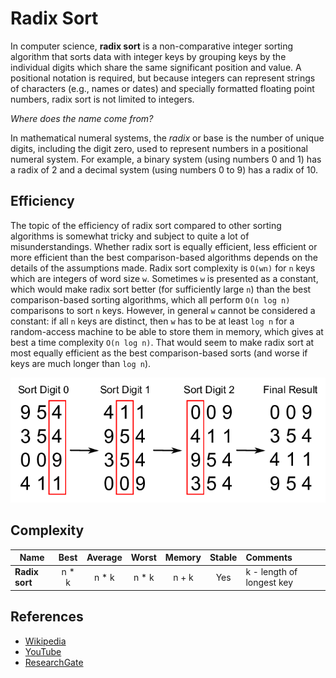 # Radix Sort

In computer science, **radix sort** is a non-comparative integer sorting
algorithm that sorts data with integer keys by grouping keys by the individual
digits which share the same significant position and value. A positional notation
is required, but because integers can represent strings of characters
(e.g., names or dates) and specially formatted floating point numbers, radix
sort is not limited to integers.

*Where does the name come from?*

In mathematical numeral systems, the *radix* or base is the number of unique digits,
including the digit zero, used to represent numbers in a positional numeral system.
For example, a binary system (using numbers 0 and 1) has a radix of 2 and a decimal
system (using numbers 0 to 9) has a radix of 10.

## Efficiency

The topic of the efficiency of radix sort compared to other sorting algorithms is
somewhat tricky and subject to quite a lot of misunderstandings. Whether radix
sort is equally efficient, less efficient or more efficient than the best
comparison-based algorithms depends on the details of the assumptions made.
Radix sort complexity is `O(wn)` for `n` keys which are integers of word size `w`.
Sometimes `w` is presented as a constant, which would make radix sort better
(for sufficiently large `n`) than the best comparison-based sorting algorithms,
which all perform `O(n log n)` comparisons to sort `n` keys. However, in
general `w` cannot be considered a constant: if all `n` keys are distinct,
then `w` has to be at least `log n` for a random-access machine to be able to
store them in memory, which gives at best a time complexity `O(n log n)`. That
would seem to make radix sort at most equally efficient as the best
comparison-based sorts (and worse if keys are much longer than `log n`).

![Radix Sort](./images/radix-sort.png)

## Complexity

| Name                  | Best            | Average             | Worst               | Memory    | Stable    | Comments  |
| --------------------- | :-------------: | :-----------------: | :-----------------: | :-------: | :-------: | :-------- |
| **Radix sort**        | n * k           | n * k               | n * k               | n + k     | Yes       | k - length of longest key |

## References

- [Wikipedia](https://en.wikipedia.org/wiki/Radix_sort)
- [YouTube](https://www.youtube.com/watch?v=XiuSW_mEn7g&index=62&t=0s&list=PLLXdhg_r2hKA7DPDsunoDZ-Z769jWn4R8)
- [ResearchGate](https://www.researchgate.net/figure/Simplistic-illustration-of-the-steps-performed-in-a-radix-sort-In-this-example-the_fig1_291086231)
